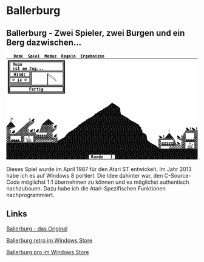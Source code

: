 # Ballerburg
## Ballerburg - Zwei Spieler, zwei Burgen und ein Berg dazwischen...
![Ballerburg](Publish/846x468.png)

Dieses Spiel wurde im April 1987 für den Atari ST entwickelt. Im Jahr 2013 habe ich es auf Windows 8 portiert. Die Idee dahinter war, den C-Source-Code möglichst 1:1 übernehmen zu können und es möglichst authentisch nachzubauen. Dazu habe ich die Atari-Spezifischen Funktionen nachprogrammiert.
## Links
[Ballerburg - das Original](https://www.eckhardkruse.net/atari_st/baller.html)

[Ballerburg retro im Windows Store](https://www.microsoft.com/de-ch/store/p/ballerburg-retro/9wzdncrdkm7s)

[Ballerburg pro im Windows Store](https://www.microsoft.com/de-ch/store/p/ballerburg-pro/9wzdncrdkm7t)
